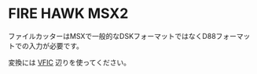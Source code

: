 # FIRE HAWK MSX2

ファイルカッターはMSXで一般的なDSKフォーマットではなくD88フォーマットでの入力が必要です。

変換には [VFIC](https://www.vector.co.jp/soft/win95/util/se151106.html) 辺りを使ってください。
